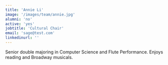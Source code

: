 ```yaml
---
title: 'Annie Li'
image: '/images/team/annie.jpg'
alumni: 'no'
active: 'yes'
jobtitle: 'Cultural Chair'
email: 'sage@test.com'
linkedinurl: ''
---
```


Senior double majoring in Computer Science and Flute Performance. Enjoys reading and Broadway musicals.
